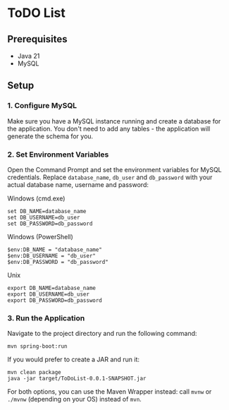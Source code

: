 # ToDO List

## Prerequisites

- Java 21
- MySQL

## Setup

### 1. Configure MySQL

Make sure you have a MySQL instance running and create a database for the application. You don't need to add any tables - the application will generate the schema for you.


### 2. Set Environment Variables

Open the Command Prompt and set the environment variables for MySQL credentials. Replace `database_name`, `db_user` and `db_password` with your actual database name, username and password:

Windows (cmd.exe)
```
set DB_NAME=database_name
set DB_USERNAME=db_user
set DB_PASSWORD=db_password
```
Windows (PowerShell)
```
$env:DB_NAME = "database_name"
$env:DB_USERNAME = "db_user"
$env:DB_PASSWORD = "db_password"
```
Unix
```
export DB_NAME=database_name
export DB_USERNAME=db_user
export DB_PASSWORD=db_password
```

### 3. Run the Application

Navigate to the project directory and run the following command:
```
mvn spring-boot:run
```
If you would prefer to create a JAR and run it:
```
mvn clean package
java -jar target/ToDoList-0.0.1-SNAPSHOT.jar
```
For both options, you can use the Maven Wrapper instead: call `mvnw` or `./mvnw` (depending on your OS) instead of `mvn`.

